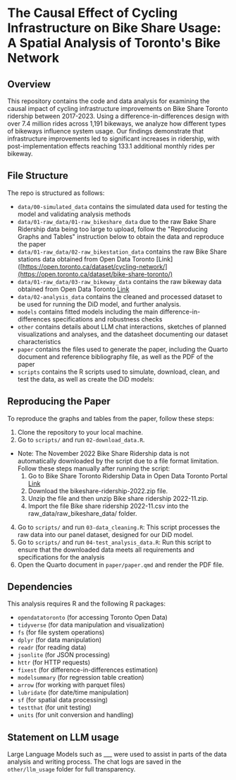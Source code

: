# The Causal Effect of Cycling Infrastructure on Bike Share Usage: A Spatial Analysis of Toronto's Bike Network

## Overview
This repository contains the code and data analysis for examining the causal impact of cycling infrastructure improvements on Bike Share Toronto ridership between 2017-2023. Using a difference-in-differences design with over 7.4 million rides across 1,191 bikeways, we analyze how different types of bikeways influence system usage. Our findings demonstrate that infrastructure improvements led to significant increases in ridership, with post-implementation effects reaching 133.1 additional monthly rides per bikeway.

## File Structure

The repo is structured as follows:

-   `data/00-simulated_data` contains the simulated data used for testing the model and validating analysis methods
-   `data/01-raw_data/01-raw_bikeshare_data` due to the raw Bake Share Ridership data being too large to upload, follow the "Reproducing Graphs and Tables" instruction below to obtain the data and reproduce the paper
-   `data/01-raw_data/02-raw_bikestation_data` contains the raw Bike Share stations data obtained from Open Data Toronto [Link]([https://open.toronto.ca/dataset/cycling-network/](https://open.toronto.ca/dataset/bike-share-toronto/)
-   `data/01-raw_data/03-raw_bikeway_data`  contains the raw bikeway data obtained from Open Data Toronto [Link](https://open.toronto.ca/dataset/cycling-network/)
-   `data/02-analysis_data` contains the cleaned and processed dataset to be used for running the DiD model, and further analysis.
-   `models` contains fitted models including the main difference-in-differences specifications and robustness checks
-   `other` contains details about LLM chat interactions, sketches of planned visualizations and analyses, and the datasheet documenting our dataset characteristics
-   `paper` contains the files used to generate the paper, including the Quarto document and reference bibliography file, as well as the PDF of the paper
-   `scripts` contains the R scripts used to simulate, download, clean, and test the data, as well as create the DiD models:

## Reproducing the Paper
To reproduce the graphs and tables from the paper, follow these steps:
1. Clone the repository to your local machine.
2. Go to `scripts/` and run `02-download_data.R`.
  - Note: The November 2022 Bike Share Ridership data is not automatically downloaded by the script due to a file format limitation. Follow these steps manually after running the script:
    1. Go to Bike Share Toronto Ridership Data in Open Data Toronto Portal [Link](https://open.toronto.ca/dataset/bike-share-toronto-ridership-data/)
    2. Download the bikeshare-ridership-2022.zip file.
    3. Unzip the file and then unzip Bike share ridership 2022-11.zip.
    4. Import the file Bike share ridership 2022-11.csv into the raw_data/raw_bikeshare_data/ folder.
4. Go to `scripts/` and run `03-data_cleaning.R`: This script processes the raw data into our panel dataset, designed for our DiD model.
5. Go to `scripts/` and run `04-test_analysis_data.R`: Run this script to ensure that the downloaded data meets all requirements and specifications for the analysis
6. Open the Quarto document in `paper/paper.qmd` and render the PDF file.

## Dependencies
This analysis requires R and the following R packages:
- `opendatatoronto` (for accessing Toronto Open Data)
- `tidyverse` (for data manipulation and visualization)
- `fs` (for file system operations)
- `dplyr` (for data manipulation)
- `readr` (for reading data)
- `jsonlite` (for JSON processing)
- `httr` (for HTTP requests)
- `fixest` (for difference-in-differences estimation)
- `modelsummary` (for regression table creation)
- `arrow` (for working with parquet files)
- `lubridate` (for date/time manipulation)
- `sf` (for spatial data processing)
- `testthat` (for unit testing)
- `units` (for unit conversion and handling)

## Statement on LLM usage
Large Language Models such as ___ were used to assist in parts of the data analysis and writing process. The chat logs are saved in the `other/llm_usage` folder for full transparency.

